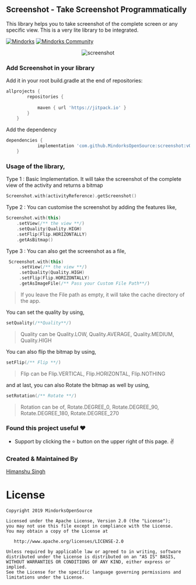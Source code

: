 
## Screenshot - Take Screenshot Programmatically

This library helps you to take screenshot of the complete screen or any specific view. This is a very lite library to be integrated.

[![Mindorks](https://img.shields.io/badge/mindorks-opensource-blue.svg)](https://mindorks.com/open-source-projects)
[![Mindorks Community](https://img.shields.io/badge/join-community-blue.svg)](https://mindorks.com/join-community)

<p align="center">
<img alt="screenshot" src="https://raw.githubusercontent.com/MindorksOpenSource/screenshot/master/images/screenshot-banner.png">
</p>

### Add Screenshot in your library
Add it in your root build.gradle at the end of repositories:
```groovy
allprojects {
		repositories {
			
			maven { url 'https://jitpack.io' }
		}
	}
```
Add the dependency

```groovy
dependencies {
	        implementation 'com.github.MindorksOpenSource:screenshot:v0.0.1'
	}
```

### Usage of the library,
Type 1 : Basic Implementation. It will take the screenshot of the complete view of the activity and returns a bitmap
```kotlin
Screenshot.with(activityReference).getScreenshot()
```

Type 2 :  You can customise the screenshot by adding the features like,
```kotlin
Screenshot.with(this)  
    .setView(/** the view **/)  
    .setQuality(Quality.HIGH)  
    .setFlip(Flip.HORIZONTALLY)  
    .getAsBitmap()
```


Type 3 : You can also get the screenshot as a file,
```kotlin
 Screenshot.with(this)  
     .setView(/** the view **/)  
     .setQuality(Quality.HIGH)  
     .setFlip(Flip.HORIZONTALLY)  
     .getAsImageFile(/** Pass your Custom File Path**/)
 ```
> If you leave the File path as empty, it will take the cache directory of the app.
   
You can set the quality by using,
```kotlin
setQuality(/**Quality**/)
```
> Quality can be Quality.LOW, Quality.AVERAGE, Quality.MEDIUM, Quality.HIGH

You can also flip the bitmap by using,
```kotlin
setFlip(/** Flip **/)
```
> Flip can be Flip.VERTICAL, Flip.HORIZONTAL, Flip.NOTHING

and at last, you can also Rotate the bitmap as well by using,
```kotlin
setRotation(/** Rotate **/)
```
> Rotation can be of, Rotate.DEGREE_0, Rotate.DEGREE_90, Rotate.DEGREE_180, Rotate.DEGREE_270

### Found this project useful :heart:
* Support by clicking the :star: button on the upper right of this page. :v:


### Created & Maintained By
[Himanshu Singh](https://github.com/hi-manshu)

License
=======

    Copyright 2019 MindorksOpenSource

    Licensed under the Apache License, Version 2.0 (the "License");
    you may not use this file except in compliance with the License.
    You may obtain a copy of the License at

       http://www.apache.org/licenses/LICENSE-2.0

    Unless required by applicable law or agreed to in writing, software
    distributed under the License is distributed on an "AS IS" BASIS,
    WITHOUT WARRANTIES OR CONDITIONS OF ANY KIND, either express or implied.
    See the License for the specific language governing permissions and
    limitations under the License.